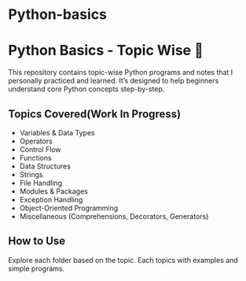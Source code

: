 # Python-basics
# Python Basics - Topic Wise 🐍

This repository contains topic-wise Python programs and notes that I personally practiced and learned. It’s designed to help beginners understand core Python concepts step-by-step.

## Topics Covered(Work In Progress)

- Variables & Data Types
- Operators
- Control Flow
- Functions
- Data Structures
- Strings
- File Handling
- Modules & Packages
- Exception Handling
- Object-Oriented Programming
- Miscellaneous (Comprehensions, Decorators, Generators)

## How to Use

Explore each folder based on the topic. Each topics with examples and simple programs.


